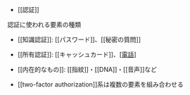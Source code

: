- [[認証]]

認証に使われる要素の種類
- [[知識認証]]: [[パスワード]]、[[秘密の質問]]
- [[所有認証]]: [[キャッシュカード]]、[[電話]]([[SMS]])
- [[内在的なもの]]: [[指紋]]・[[DNA]]・[[音声]]など

- [[two-factor authorization]]系は複数の要素を組み合わせる
